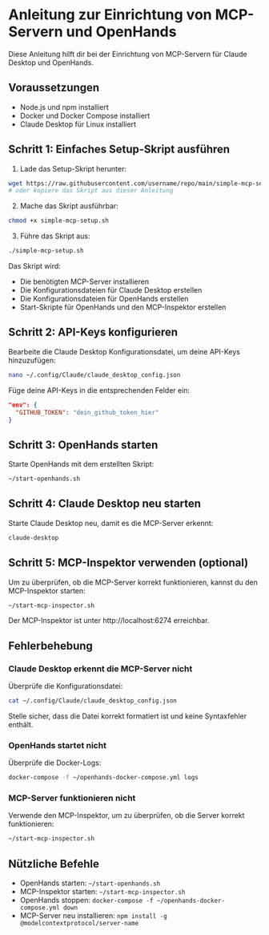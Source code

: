 # Anleitung zur Einrichtung von MCP-Servern und OpenHands

Diese Anleitung hilft dir bei der Einrichtung von MCP-Servern für Claude Desktop und OpenHands.

## Voraussetzungen

- Node.js und npm installiert
- Docker und Docker Compose installiert
- Claude Desktop für Linux installiert

## Schritt 1: Einfaches Setup-Skript ausführen

1. Lade das Setup-Skript herunter:

```bash
wget https://raw.githubusercontent.com/username/repo/main/simple-mcp-setup.sh
# oder kopiere das Skript aus dieser Anleitung
```

2. Mache das Skript ausführbar:

```bash
chmod +x simple-mcp-setup.sh
```

3. Führe das Skript aus:

```bash
./simple-mcp-setup.sh
```

Das Skript wird:
- Die benötigten MCP-Server installieren
- Die Konfigurationsdateien für Claude Desktop erstellen
- Die Konfigurationsdateien für OpenHands erstellen
- Start-Skripte für OpenHands und den MCP-Inspektor erstellen

## Schritt 2: API-Keys konfigurieren

Bearbeite die Claude Desktop Konfigurationsdatei, um deine API-Keys hinzuzufügen:

```bash
nano ~/.config/Claude/claude_desktop_config.json
```

Füge deine API-Keys in die entsprechenden Felder ein:

```json
"env": {
  "GITHUB_TOKEN": "dein_github_token_hier"
}
```

## Schritt 3: OpenHands starten

Starte OpenHands mit dem erstellten Skript:

```bash
~/start-openhands.sh
```

## Schritt 4: Claude Desktop neu starten

Starte Claude Desktop neu, damit es die MCP-Server erkennt:

```bash
claude-desktop
```

## Schritt 5: MCP-Inspektor verwenden (optional)

Um zu überprüfen, ob die MCP-Server korrekt funktionieren, kannst du den MCP-Inspektor starten:

```bash
~/start-mcp-inspector.sh
```

Der MCP-Inspektor ist unter http://localhost:6274 erreichbar.

## Fehlerbehebung

### Claude Desktop erkennt die MCP-Server nicht

Überprüfe die Konfigurationsdatei:

```bash
cat ~/.config/Claude/claude_desktop_config.json
```

Stelle sicher, dass die Datei korrekt formatiert ist und keine Syntaxfehler enthält.

### OpenHands startet nicht

Überprüfe die Docker-Logs:

```bash
docker-compose -f ~/openhands-docker-compose.yml logs
```

### MCP-Server funktionieren nicht

Verwende den MCP-Inspektor, um zu überprüfen, ob die Server korrekt funktionieren:

```bash
~/start-mcp-inspector.sh
```

## Nützliche Befehle

- OpenHands starten: `~/start-openhands.sh`
- MCP-Inspektor starten: `~/start-mcp-inspector.sh`
- OpenHands stoppen: `docker-compose -f ~/openhands-docker-compose.yml down`
- MCP-Server neu installieren: `npm install -g @modelcontextprotocol/server-name`

